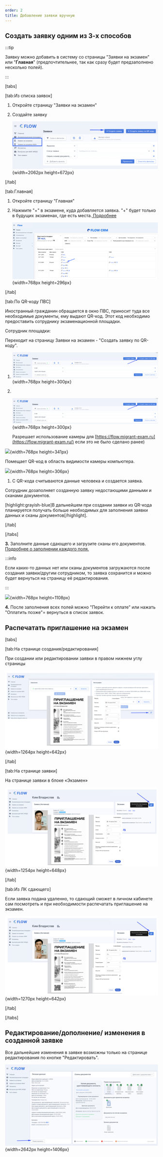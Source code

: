```yaml
---
order: 2
title: Добавление заявки вручную
---
```


## Создать заявку одним из 3-х способов

:::tip 

Заявку можно добавить в систему со страницы "Заявки на экзамен" или "**Главная**" (предпочтительнее, так как сразу будет предзаполнено несколько полей).

:::

[tabs]

[tab:Из списка заявок]

1. Откройте страницу "Заявки на экзамен"

2. Создайте заявку

   ![](./dobavlenie-zayavki-vruchnuyu-2.png){width=2062px height=672px}

[/tab]

[tab:Главная]

1. Откройте страницу "Главная"

2. Нажмите "+" в экзамене, куда добавляется заявка. "+" будет только в будущих экзаменах, где есть места.[ Подробнее](./../kvota-na-ekzamen.-gde-posmotret)

   ![](./dobavlenie-zayavki-vruchnuyu-3.png){width=768px height=296px}

[/tab]

[tab:По QR-коду ПВС]

Иностранный гражданин обращается в окно ПВС, приносит туда все необходимые документы, ему выдают QR-код. Этот код необходимо предоставить сотруднику экзаменационной площадки.

Сотрудник площадки:

Переходит на страницу Заявки на экзамен - "Создать заявку по QR-коду".

1. ![](./dobavlenie-zayavki-vruchnuyu-4.png){width=768px height=300px}

2.  

   ![](./dobavlenie-zayavki-vruchnuyu-4.png){width=768px height=300px}

   Разрешает использование камеры для  [https://flow.migrant-exam.ru](https://flow.migrant-exam.ru/) если это не было сделано ранее)

![](./dobavlenie-zayavki-vruchnuyu-5.png){width=768px height=341px}

Помещает QR-код в область видимости камеры компьютера.

![](./dobavlenie-zayavki-vruchnuyu-6.png){width=768px height=306px}



1. С QR-кода считываются данные человека и создается заявка.

Сотрудник дозаполняет созданную заявку недостающими данными и сканами документов.

[highlight:grayish-blue]В дальнейшем при создании заявки из QR-кода планируется получать больше необходимых для заполнения заявки данных и сканы документов[/highlight].

[/tab]

[/tabs]



**3\.** Заполните данные сдающего и загрузите сканы его документов. [Подробнее о заполнении каждого поля.](./zapolnenie-polei-v-zayavke)

:::info 

Если каких-то данных нет или сканы документов загружаются после создания заявки/другим сотрудником, то заявка сохранится и можно будет вернуться на страницу её редактирования.

:::

![](./dobavlenie-zayavki-vruchnuyu-7.png){width=768px height=1108px}

**4\.** После заполнения всех полей можно "Перейти к оплате" или нажать "Оплатить позже"= вернуться в список заявок.

## Распечатать приглашение на экзамен

[tabs]

[tab:На странице создания/редактирования]

При создании или редактировании заявки в правом нижнем углу страницы

![](./dobavlenie-zayavki-vruchnuyu-10.png){width=1264px height=642px}



[/tab]

[tab:На странице заявки]

На странице заявки в блоке «Экзамен»

![](./dobavlenie-zayavki-vruchnuyu-8.png){width=1254px height=648px}

[/tab]

[tab:Из ЛК сдающего]

Если заявка подана удаленно, то сдающий сможет в личном кабинете сам посмотреть и при необходимости распечатать приглашение на экзамен.

![](./dobavlenie-zayavki-vruchnuyu-8.png){width=1270px height=642px}



[/tab]

[/tabs]

## Редактирование/дополнение/ изменения в созданной заявке

Все дальнейшие изменения в заявке возможны только на странице редактирования по кнопке "Редактировать".

![](./dobavlenie-zayavki-vruchnuyu.png){width=2642px height=1406px}